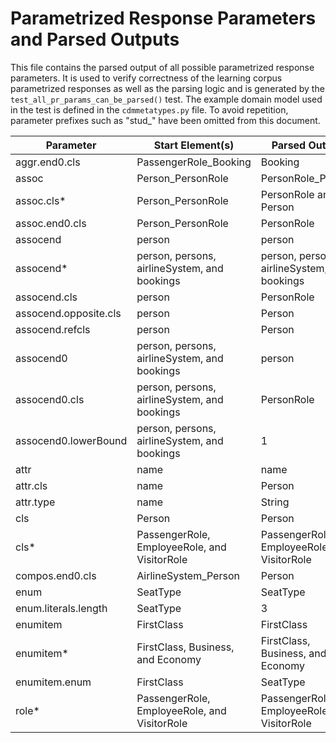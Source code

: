 # Parametrized Response Parameters and Parsed Outputs

This file contains the parsed output of all possible parametrized response parameters.
It is used to verify correctness of the learning corpus parametrized responses as well as the parsing logic and
is generated by the `test_all_pr_params_can_be_parsed()` test.
The example domain model used in the test is defined in the `cdmmetatypes.py` file.
To avoid repetition, parameter prefixes such as "stud_" have been omitted from this document.

Parameter | Start Element(s) | Parsed Output
--------- | ---------------- | -------------
aggr.end0.cls | PassengerRole_Booking | Booking
assoc | Person_PersonRole | PersonRole_Person
assoc.cls* | Person_PersonRole | PersonRole and Person
assoc.end0.cls | Person_PersonRole | PersonRole
assocend | person | person
assocend* | person, persons, airlineSystem, and bookings | person, persons, airlineSystem, and bookings
assocend.cls | person | PersonRole
assocend.opposite.cls | person | Person
assocend.refcls | person | Person
assocend0 | person, persons, airlineSystem, and bookings | person
assocend0.cls | person, persons, airlineSystem, and bookings | PersonRole
assocend0.lowerBound | person, persons, airlineSystem, and bookings | 1
attr | name | name
attr.cls | name | Person
attr.type | name | String
cls | Person | Person
cls* | PassengerRole, EmployeeRole, and VisitorRole | PassengerRole, EmployeeRole, and VisitorRole
compos.end0.cls | AirlineSystem_Person | Person
enum | SeatType | SeatType
enum.literals.length | SeatType | 3
enumitem | FirstClass | FirstClass
enumitem* | FirstClass, Business, and Economy | FirstClass, Business, and Economy
enumitem.enum | FirstClass | SeatType
role* | PassengerRole, EmployeeRole, and VisitorRole | PassengerRole, EmployeeRole, and VisitorRole
